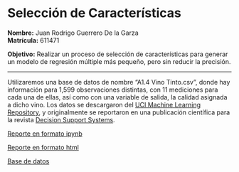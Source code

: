 # Selección de Características

**Nombre:** Juan Rodrigo Guerrero De la Garza  
**Matrícula:** 611471  

**Objetivo:** Realizar un proceso de selección de características para generar un modelo de regresión múltiple más pequeño, pero sin reducir la precisión.

---
Utilizaremos una base de datos de nombre “A1.4 Vino Tinto.csv”, donde hay información
para 1,599 observaciones distintas, con 11 mediciones para cada una de ellas, así como con una
variable de salida, la calidad asignada a dicho vino. Los datos se descargaron del [UCI Machine
Learning Repository](https://archive.ics.uci.edu/dataset/186/wine+quality), y originalmente se reportaron en una publicación científica para la revista
[Decision Support Systems](https://linkinghub.elsevier.com/retrieve/pii/S0167923609001377).

<a href="././A1.4%20611471.ipynb" download>Reporte en formato ipynb</a>  

[Reporte en formato html](./A1.4%20611471.html) 

<a href="A1.4%20Vino$20Tinto.csv" download>Base de datos</a>  
